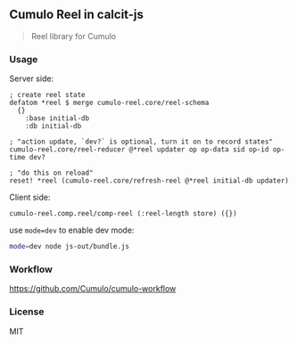 
Cumulo Reel in calcit-js
------

> Reel library for Cumulo

### Usage

Server side:

```cirru
; create reel state
defatom *reel $ merge cumulo-reel.core/reel-schema
  {}
    :base initial-db
    :db initial-db

; "action update, `dev?` is optional, turn it on to record states"
cumulo-reel.core/reel-reducer @*reel updater op op-data sid op-id op-time dev?

; "do this on reload"
reset! *reel (cumulo-reel.core/refresh-reel @*reel initial-db updater)
```

Client side:

```cirru
cumulo-reel.comp.reel/comp-reel (:reel-length store) ({})
```

use `mode=dev` to enable dev mode:

```bash
mode=dev node js-out/bundle.js
```

### Workflow

https://github.com/Cumulo/cumulo-workflow

### License

MIT
